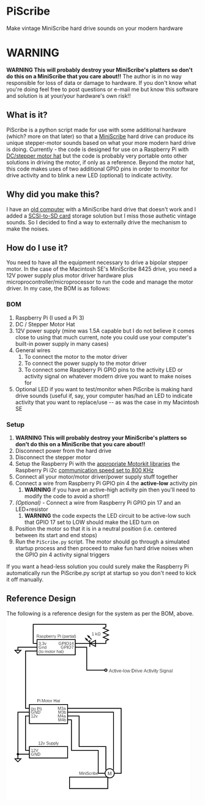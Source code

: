 # PiScribe
Make vintage MiniScribe hard drive sounds on your modern hardware

# WARNING
**WARNING This will probably destroy your MiniScribe's platters so don't do this on a MiniScribe that you care about!!**
The author is in no way responsible for loss of data or damage to hardware.  If you don't know what you're doing feel free to post questions or e-mail me but know this software and solution is at your/your hardware's own risk!!

## What is it?
PiScribe is a python script made for use with some additional hardware (which? more on that later) so that a [MiniScribe](https://en.wikipedia.org/wiki/MiniScribe) hard drive can produce its unique stepper-motor sounds based on what your more modern hard drive is doing.
Currently - the code is designed for use on a Raspberry Pi with [DC/stepper motor hat](https://learn.adafruit.com/adafruit-dc-and-stepper-motor-hat-for-raspberry-pi) but the code is probably very portable onto other solutions in driving the motor, if only as a reference.  Beyond the motor hat, this code makes uses of two additional GPIO pins in order to monitor for drive activity and to blink a new LED (optional) to indicate activity.

## Why did you make this?
I have an [old computer](https://en.wikipedia.org/wiki/Macintosh_SE) with a MiniScribe hard drive that doesn't work and I added a [SCSI-to-SD card](https://bluescsi.com) storage solution but I miss those authetic vintage sounds.  So I decided to find a way to externally drive the mechanism to make the noises.  

## How do I use it?
You need to have all the equipment necessary to drive a bipolar stepper motor.  In the case of the Macintosh SE's MiniScribe 8425 drive, you need a 12V power supply plus motor driver hardware plus microprocontroller/microprocessor to run the code and manage the motor driver.  In my case, the BOM is as follows:
### BOM
1.  Raspberry Pi (I used a Pi 3)
2.  DC / Stepper Motor Hat
3.  12V power supply (mine was 1.5A capable but I do not believe it comes close to using that much current, note you could use your computer's built-in power supply in many cases)
4.  General wires
    1. To connect the motor to the motor driver
    2. To connect the power supply to the motor driver
    3. To connect some Raspberry Pi GPIO pins to the activity LED or activity signal on whatever modern drive you want to make noises for
5.  Optional LED if you want to test/monitor when PiScribe is making hard drive sounds (useful if, say, your computer has/had an LED to indicate activity that you want to replace/use -- as was the case in my Macintosh SE
### Setup
1. **WARNING This will probably destroy your MiniScribe's platters so don't do this on a MiniScribe that you care about!!**
1. Disconnect power from the hard drive
1. Disconnect the stepper motor
1. Setup the Raspberry Pi with the [appropriate Motorkit libraries](https://learn.adafruit.com/adafruit-dc-and-stepper-motor-hat-for-raspberry-pi/installing-software) the Raspberry Pi i2c [communication speed set to 800 KHz](https://www.raspberrypi-spy.co.uk/2018/02/change-raspberry-pi-i2c-bus-speed/)
1. Connect all your motor/motor driver/power supply stuff together
1. Connect a wire from Raspberry Pi GPIO pin 4 the **active-low** activity pin
   1.  **WARNING** if you have an active-high activity pin then you'll need to modify the code to avoid a short!!
1. *(Optional)* - Connect a wire from Raspberry Pi GPIO pin 17 and an LED+resistor
   1.  **WARNING** the code expects the LED circuit to be active-low such that GPIO 17 set to LOW should make the LED turn on
1. Position the motor so that it is in a neutral position (i.e. centered between its start and end stops)
1. Run the ```PiScribe.py``` script.  The motor should go through a simulated startup process and then proceed to make fun hard drive noises when the GPIO pin 4 activity signal triggers

If you want a head-less solution you could surely make the Raspberry Pi automatically run the PiScribe.py script at startup so you don't need to kick it off manually.

## Reference Design
The following is a reference design for the system as per the BOM, above.
![circuit](circuit.png)

